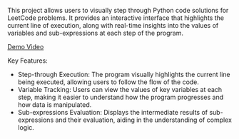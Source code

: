 This project allows users to visually step through Python code solutions for LeetCode problems. It provides an interactive interface that highlights the current line of execution, along with real-time insights into the values of variables and sub-expressions at each step of the program.

[Demo Video](demo.mp4)


Key Features:
- Step-through Execution: The program visually highlights the current line being executed, allowing users to follow the flow of the code.
- Variable Tracking: Users can view the values of key variables at each step, making it easier to understand how the program progresses and how data is manipulated.
- Sub-expressions Evaluation: Displays the intermediate results of sub-expressions and their evaluation, aiding in the understanding of complex logic.
